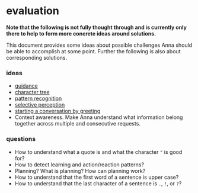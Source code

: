 # evaluation
**Note that the following is not fully thought through and is currently only
there to help to form more concrete ideas around solutions.**

This document provides some ideas about possible challenges Anna should be able
to accomplish at some point. Further the following is also about corresponding
solutions.

### ideas
- [guidance](guidance.md)
- [character tree](character_tree.md)
- [pattern recognition](pattern_recognition.md)
- [selective perception](selective_perception.md)
- [starting a conversation by greeting](starting_a_conversation_by_greeting.md)
- Context awareness. Make Anna understand what information belong together
  across multiple and consecutive requests.

### questions
- How to understand what a quote is and what the character `"` is good for?
- How to detect learning and action/reaction patterns?
- Planning? What is planning? How can planning work?
- How to understand that the first word of a sentence is upper case?
- How to understand that the last character of a sentence is `.`, `!`, or `?`?
